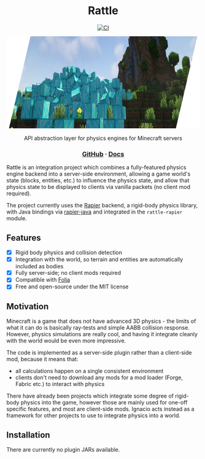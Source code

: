<div align="center">

# Rattle
[![CI](https://img.shields.io/github/actions/workflow/status/aecsocket/rattle/build.yml)](https://github.com/aecsocket/rattle/actions/workflows/build.yml)

<img src="static/banner.png" height="240"/>

API abstraction layer for physics engines for Minecraft servers

### [GitHub](https://github.com/aecsocket/rattle) · [Docs](https://aecsocket.github.io/rattle)

</div>

Rattle is an integration project which combines a fully-featured physics engine backend into a server-side environment,
allowing a game world's state (blocks, entities, etc.) to influence the physics state, and allow that physics state to be
displayed to clients via vanilla packets (no client mod required).

The project currently uses the [Rapier](https://github.com/dimforge/rapier) backend, a rigid-body physics library,
with Java bindings via [rapier-java](https://github.com/aecsocket/rapier-java) and integrated in the `rattle-rapier` module.

## Features

- [x] Rigid body physics and collision detection
- [x] Integration with the world, so terrain and entities are automatically included as bodies
- [x] Fully server-side; no client mods required
- [x] Compatible with [Folia](https://github.com/PaperMC/Folia)
- [x] Free and open-source under the MIT license

## Motivation

Minecraft is a game that does not have advanced 3D physics - the limits of what it can do is basically ray-tests and
simple AABB collision response. However, physics simulations are really cool, and having it integrate cleanly with the
world would be even more impressive.

The code is implemented as a server-side plugin rather than a client-side mod, because it means that:
- all calculations happen on a single consistent environment
- clients don't need to download any mods for a mod loader (Forge, Fabric etc.) to interact with physics

There have already been projects which integrate some degree of rigid-body physics into the game, however those are mainly
used for one-off specific features, and most are client-side mods. Ignacio acts instead as a framework for other projects
to use to integrate physics into a world.

## Installation

There are currently no plugin JARs available.
